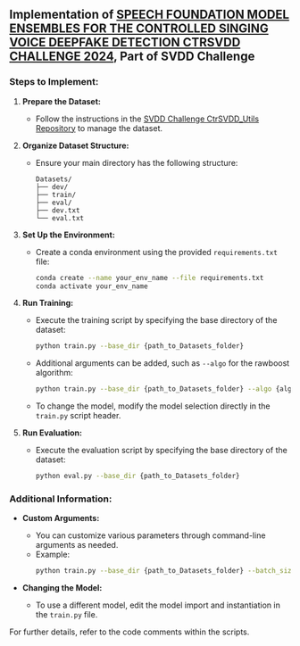 ## Implementation of [SPEECH FOUNDATION MODEL ENSEMBLES FOR THE CONTROLLED SINGING VOICE DEEPFAKE DETECTION CTRSVDD CHALLENGE 2024](https://arxiv.org/pdf/2409.02302), Part of SVDD Challenge

### Steps to Implement:

1. **Prepare the Dataset:**
   - Follow the instructions in the [SVDD Challenge CtrSVDD_Utils Repository](https://github.com/SVDDChallenge/CtrSVDD_Utils) to manage the dataset.

2. **Organize Dataset Structure:**
   - Ensure your main directory has the following structure:
     ```
     Datasets/
     ├── dev/
     ├── train/
     ├── eval/
     ├── dev.txt
     └── eval.txt
     ```

3. **Set Up the Environment:**
   - Create a conda environment using the provided `requirements.txt` file:
     ```sh
     conda create --name your_env_name --file requirements.txt
     conda activate your_env_name
     ```

4. **Run Training:**
   - Execute the training script by specifying the base directory of the dataset:
     ```sh
     python train.py --base_dir {path_to_Datasets_folder}
     ```
   - Additional arguments can be added, such as `--algo` for the rawboost algorithm:
     ```sh
     python train.py --base_dir {path_to_Datasets_folder} --algo {algorithm_choice}
     ```
   - To change the model, modify the model selection directly in the `train.py` script header.

5. **Run Evaluation:**
   - Execute the evaluation script by specifying the base directory of the dataset:
     ```sh
     python eval.py --base_dir {path_to_Datasets_folder}
     ```

### Additional Information:

- **Custom Arguments:**
  - You can customize various parameters through command-line arguments as needed.
  - Example:
    ```sh
    python train.py --base_dir {path_to_Datasets_folder} --batch_size 64 --epochs 50
    ```

- **Changing the Model:**
  - To use a different model, edit the model import and instantiation in the `train.py` file.

For further details, refer to the  code comments within the scripts.
